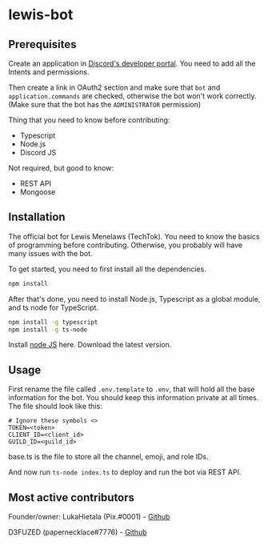# lewis-bot

## Prerequisites

Create an application in [Discord's developer portal](https://discord.dev). You need to add all the Intents and permissions.

Then create a link in OAuth2 section and make sure that `bot` and `application.commands` are checked, otherwise the bot won't work correctly. (Make sure that the bot has the `ADMINISTRATOR` permission)

Thing that you need to know before contributing:

-   Typescript
-   Node.js
-   Discord JS

Not required, but good to know:

-   REST API
-   Mongoose

## Installation

The official bot for Lewis Menelaws (TechTok).
You need to know the basics of programming before contributing. Otherwise, you probably will have many issues with the bot.

To get started, you need to first install all the dependencies.

```bash
npm install
```

After that's done, you need to install Node.js, Typescript as a global module, and ts node for TypeScript.

```bash
npm install -g typescript
npm install -g ts-node
```

Install [node JS](https://nodejs.org/en/) here. Download the latest version.

## Usage

First rename the file called `.env.template` to `.env`, that will hold all the base information for the bot. You should keep this information private at all times.
The file should look like this:

```env
# Ignore these symbols <>
TOKEN=<token>
CLIENT_ID=<client_id>
GUILD_ID=<guild_id>
```

base.ts is the file to store all the channel, emoji, and role IDs.

And now run `ts-node index.ts` to deploy and run the bot via REST API.

## Most active contributors

Founder/owner:
LukaHietala (Pix.#0001) - [Github](https://github.com/LukaHietala)

D3FUZED (papernecklace#7776) - [Github](https://github.com/D3FUZED)
